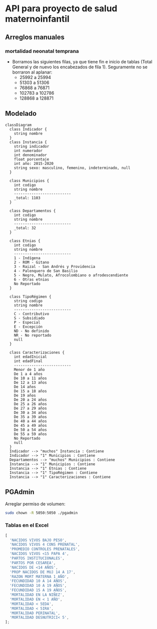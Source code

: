 # API para proyecto de salud maternoinfantil

## Arreglos manuales

### mortalidad neonatal temprana

- Borramos las siguientes filas, ya que tiene fin e inicio de tablas (Total General y de nuevo los encabezados de fila 1). Seguramente no se borraron al aplanar:
  - 25992 a 25994
  - 51303 a 51306
  - 76868 a 76871
  - 102783 a 102786
  - 128868 a 128871

## Modelado

```mermaid
classDiagram
  class Indicador {
    string nombre
  }
  class Instancia {
    string indicador
    int numerador
    int denominador
    float porcentaje
    int año: 2015-2020
    string sexo: masculino, femenino, indeterminado, null
  }

  class Municipios {
    int codigo
    string nombre
    --------------------------
    _total: 1103
  }

  class Departamentos {
    int codigo
    string nombre
    --------------------------
    _total: 32
  }

  class Etnias {
    int codigo
    string nombre
    --------------------------
    1 - Indígena
    2 - ROM - Gitano
    3 - Raizal - San Andrés y Providencia
    4 - Palenquero de San Basilio
    5 - Negro, Mulato, Afrocolombiano o afrodescendiente
    6 - Otras etnias
    No Reportado
  }

  class TipoRégimen {
    string codigo
    string nombre
    --------------------------
    C - Contributivo
    S - Subsidiado
    P - Especial
    E - Excepción
    ND - No definido
    NR - No reportado
    null
  }

  class Caracterizaciones {
    int edadInicial
    int edadFinal
    --------------------------
    Menor de 1 año
    De 1 a 4 años
    De 10 a 11 años
    De 12 a 13 años
    De 14 años
    De 15 a 18 años
    De 19 años
    De 20 a 24 años
    De 25 a 26 años
    De 27 a 29 años
    De 30 a 34 años
    De 35 a 39 años
    De 40 a 44 años
    De 45 a 49 años
    De 50 a 54 años
    De 55 a 59 años
    No Reportado
    null
  }
  Indicador --> "muchos" Instancia : Contiene
  Indicador --> "1" Municipios : Contiene
  Departamentos --> "muchos" Municipios : Contiene
  Instancia --> "1" Municipios : Contiene
  Instancia --> "1" Etnias : Contiene
  Instancia --> "1" TipoRégimen : Contiene
  Instancia --> "1" Caracterizaciones : Contiene
```

## PGAdmin

Arreglar permiso de volumen:

```bash
sudo chown -R 5050:5050 ./pgadmin
```

### Tablas en el Excel

```js
[
  'NACIDOS VIVOS BAJO PESO',
  'NACIDOS VIVOS 4 CONS PRENATAL',
  'PROMEDIO CONTROLES PRENATALES',
  'NACIDOS VIVOS <15 PAPA 4',
  'PARTOS INSTITUCIONALES',
  'PARTOS POR CESAREA',
  'NACIDOS DE <14 AÑOS',
  'PROP NACIDOS DE MUJ 14 A 17',
  'RAZON MORT MATERNA 1 AÑO',
  'FECUNDIDAD 10 A 14 AÑOS',
  'FECUNDIDAD 10 A 19 AÑOS',
  'FECUNDIDAD 15 A 19 AÑOS',
  'MORTALIDAD EN LA NIÑEZ',
  'MORTALIDAD EN < 1 AÑO',
  'MORTALIDAD < 5EDA',
  'MORTALIDAD < 5IRA',
  'MORTALIDAD PERINATAL',
  'MORTALIDAD DESNUTRICI< 5',
];
```
